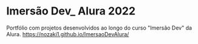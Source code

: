 # Imersão Dev_ Alura 2022
Portfólio com projetos desenvolvidos ao longo do curso "Imersão Dev" da Alura.
https://nozaki1.github.io/ImersaoDevAlura/
